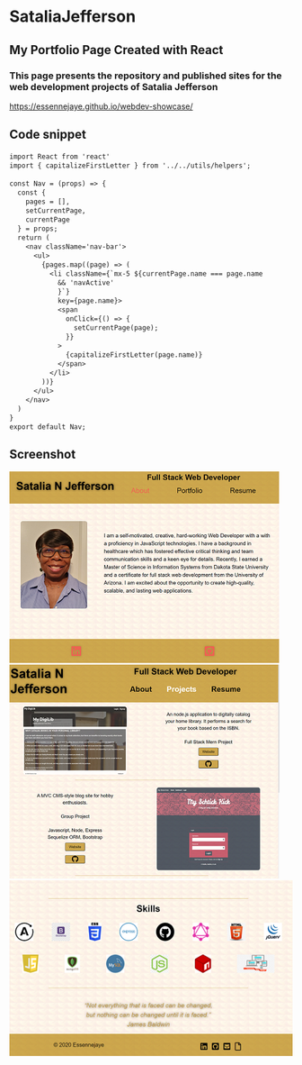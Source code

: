 # SataliaJefferson

## My Portfolio Page Created with React

### This page presents the repository and published sites for the web development projects of Satalia Jefferson

https://essennejaye.github.io/webdev-showcase/

## Code snippet

```
import React from 'react'
import { capitalizeFirstLetter } from '../../utils/helpers';

const Nav = (props) => {
  const {
    pages = [],
    setCurrentPage,
    currentPage
  } = props;
  return (
    <nav className='nav-bar'>
      <ul>
        {pages.map((page) => (
          <li className={`mx-5 ${currentPage.name === page.name
            && 'navActive'
            }`}
            key={page.name}>
            <span
              onClick={() => {
                setCurrentPage(page);
              }}
            >
              {capitalizeFirstLetter(page.name)}
            </span>
          </li>
        ))}
      </ul>
    </nav>
  )
}
export default Nav;
```
## Screenshot
![](src/assets/images/webdev_ss1.png)
![](src/assets/images/webdev_ss2.png)
![](src/assets/images/webdev_ss3.png)
